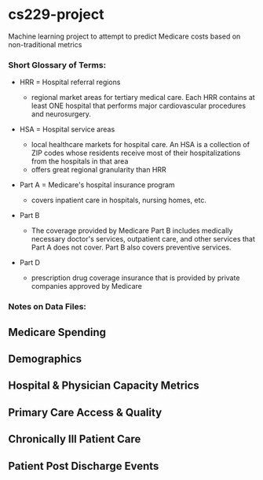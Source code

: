 # cs229-project
Machine learning project to attempt to predict Medicare costs based on non-traditional metrics

### Short Glossary of Terms:

* HRR = Hospital referral regions
    - regional market areas for tertiary medical care. Each HRR contains at least ONE hospital that performs major cardiovascular procedures and neurosurgery.

* HSA = Hospital service areas
    - local healthcare markets for hospital care. An HSA is a collection of ZIP codes whose residents receive most of their hospitalizations from the hospitals in that area
    - offers great regional granularity than HRR

* Part A = Medicare's hospital insurance program
    - covers inpatient care in hospitals, nursing homes, etc.

* Part B
    - The coverage provided by Medicare Part B includes medically necessary doctor's services, outpatient care, and other services that Part A does not cover. Part B also covers preventive services.

* Part D
    - prescription drug coverage insurance that is provided by private companies approved by Medicare

### Notes on Data Files:

## Medicare Spending

## Demographics

## Hospital & Physician Capacity Metrics

## Primary Care Access & Quality

## Chronically Ill Patient Care

## Patient Post Discharge Events
